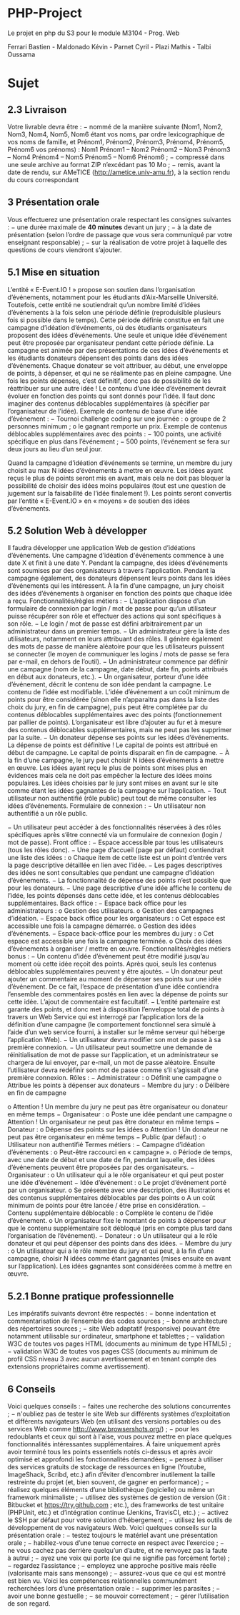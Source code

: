# PHP-Project
Le projet en php du S3 pour le module M3104 - Prog. Web

Ferrari Bastien - Maldonado Kévin - Parnet Cyril - Plazi Mathis - Talbi Oussama

# Sujet

## 2.3 Livraison

Votre livrable devra être :
− nommé de la manière suivante (Nom1, Nom2, Nom3, Nom4, Nom5, Nom6 étant vos noms, par
ordre lexicographique de vos noms de famille, et Prénom1, Prénom2, Prénom3, Prénom4,
Prénom5, Prénom6 vos prénoms) : Nom1 Prénom1 – Nom2 Prénom2 – Nom3 Prénom3 –
Nom4 Prénom4 – Nom5 Prénom5 – Nom6 Prénom6 ;
− compressé dans une seule archive au format ZIP n’excédant pas 10 Mo ;
− remis, avant la date de rendu, sur AMeTICE (http://ametice.univ-amu.fr), à la section
rendu du cours correspondant

## 3 Présentation orale

Vous effectuerez une présentation orale respectant les consignes suivantes :
− une durée maximale de **40 minutes** devant un jury ;
− à la date de présentation (selon l’ordre de passage que vous sera communiqué par votre
enseignant responsable) ;
− sur la réalisation de votre projet à laquelle des questions de cours viendront s’ajouter.

## 5.1 Mise en situation

L’entité « E-Event.IO ! » propose son soutien dans l’organisation d’événements, notamment pour
les étudiants d’Aix-Marseille Université.
Toutefois, cette entité ne soutiendrait qu’un nombre limité d’idées d’événements à la fois selon une
période définie (reproduisible plusieurs fois si possible dans le temps).
Cette période définie constitue en fait une campagne d’idéation d’événements, où des étudiants
organisateurs proposent des idées d’événements. Une seule et unique idée d’événement peut être
proposée par organisateur pendant cette période définie.
La campagne est animée par des présentations de ces idées d’événements et les étudiants
donateurs dépensent des points dans des idées d’événements.
Chaque donateur se voit attribuer, au début, une enveloppe de points, à dépenser, et qui ne se
réalimente pas en pleine campagne. Une fois les points dépensés, c’est définitif, donc pas de
possibilité de les réattribuer sur une autre idée !
Le contenu d’une idée d’événement devrait évoluer en fonction des points qui sont donnés pour
l’idée. Il faut donc imaginer des contenus déblocables supplémentaires (à spécifier par
l’organisateur de l’idée).
Exemple de contenu de base d’une idée d’événement :
− Tournoi challenge coding sur une journée :
o groupe de 2 personnes minimum ;
o le gagnant remporte un prix.
Exemple de contenus déblocables supplémentaires avec des points :
− 100 points, une activité spécifique en plus dans l’événement ;
− 500 points, l’événement se fera sur deux jours au lieu d’un seul jour.

Quand la campagne d’idéation d’événements se termine, un membre du jury choisit au max N
idées d’événements à mettre en œuvre. Les idées ayant reçus le plus de points seront mis en avant,
mais cela ne doit pas bloquer la possibilité de choisir des idées moins populaires (tout est une
question de jugement sur la faisabilité de l’idée finalement !). Les points seront convertis par
l’entité « E-Event.IO » en « moyens » de soutien des idées d’événements.

## 5.2 Solution Web à développer

Il faudra développer une application Web de gestion d’idéations d’événements.
Une campagne d’idéation d'événements commence à une date X et finit à une date Y. Pendant la
campagne, des idées d’événements sont soumises par des organisateurs à travers l’application.
Pendant la campagne également, des donateurs dépensent leurs points dans les idées d’événements
qui les intéressent. À la fin d’une campagne, un jury choisit des idées d’événements à organiser en
fonction des points que chaque idée a reçu.
Fonctionnalités/règles métiers :
− L’application dispose d’un formulaire de connexion par login / mot de passe pour qu’un
utilisateur puisse récupérer son rôle et effectuer des actions qui sont spécifiques à son rôle.
− Le login / mot de passe est défini arbitrairement par un administrateur dans un premier
temps.
− Un administrateur gère la liste des utilisateurs, notamment en leurs attribuant des rôles. Il
génère également des mots de passe de manière aléatoire pour que les utilisateurs puissent se
connecter (le moyen de communiquer les logins / mots de passe se fera par e-mail, en dehors
de l’outil).
− Un administrateur commence par définir une campagne (nom de la campagne, date début,
date fin, points attribués en début aux donateurs, etc.).
− Un organisateur, porteur d’une idée d’événement, décrit le contenu de son idée pendant la
campagne. Le contenu de l’idée est modifiable. L’idée d’événement a un coût minimum de
points pour être considérée (sinon elle n’apparaitra pas dans la liste des choix du jury, en fin
de campagne), puis peut être complétée par du contenus déblocables supplémentaires avec
des points (fonctionnement par pallier de points). L’organisateur est libre d’ajouter au fur et
à mesure des contenus déblocables supplémentaires, mais ne peut pas les supprimer par la
suite.
− Un donateur dépense ses points sur les idées d’événements. La dépense de points est
définitive ! Le capital de points est attribué en début de campagne. Le capital de points
disparait en fin de campagne.
− À la fin d’une campagne, le jury peut choisir N idées d’événements à mettre en œuvre. Les
idées ayant reçu le plus de points sont mises plus en évidences mais cela ne doit pas
empêcher la lecture des idées moins populaires. Les idées choisies par le jury sont mises en
avant sur le site comme étant les idées gagnantes de la campagne sur l’application.
− Tout utilisateur non authentifié (rôle public) peut tout de même consulter les idées
d’événements.
Formulaire de connexion :
− Un utilisateur non authentifié a un rôle public.

− Un utilisateur peut accéder à des fonctionnalités réservées à des rôles spécifiques après
s’être connecté via un formulaire de connexion (login / mot de passe).
Front office :
− Espace accessible par tous les utilisateurs (tous les rôles donc).
− Une page d’accueil (page par défaut) contiendrait une liste des idées :
o Chaque item de cette liste est un point d’entrée vers la page descriptive détaillée en
lien avec l’idée.
− Les pages descriptives des idées ne sont consultables que pendant une campagne d’idéation
d’événements.
− La fonctionnalité de dépense des points n’est possible que pour les donateurs.
− Une page descriptive d’une idée affiche le contenu de l’idée, les points dépensés dans cette
idée, et les contenus déblocables supplémentaires.
Back office :
− Espace back office pour les administrateurs :
o Gestion des utilisateurs.
o Gestion des campagnes d’idéation.
− Espace back office pour les organisateurs :
o Cet espace est accessible une fois la campagne démarrée.
o Gestion des idées d’événements.
− Espace back-office pour les membres du jury :
o Cet espace est accessible une fois la campagne terminée.
o Choix des idées d’événements à organiser / mettre en œuvre.
Fonctionnalités/règles métiers bonus :
− Un contenu d’idée d’événement peut être modifié jusqu’au moment où cette idée reçoit des
points. Après quoi, seuls les contenus déblocables supplémentaires peuvent y être ajoutés.
− Un donateur peut ajouter un commentaire au moment de dépenser ses points sur une idée
d’événement. De ce fait, l’espace de présentation d’une idée contiendra l’ensemble des
commentaires postés en lien avec la dépense de points sur cette idée. L’ajout de
commentaire est facultatif.
− L’entité partenaire est garante des points, et donc met à disposition l’enveloppe total de
points à travers un Web Service qui est interrogé par l’application lors de la définition d’une
campagne (le comportement fonctionnel sera simulé à l’aide d’un web service fourni, à
installer sur le même serveur qui héberge l’application Web).
− Un utilisateur devra modifier son mot de passe à sa première connexion.
− Un utilisateur peut soumettre une demande de réinitialisation de mot de passe sur
l’application, et un administrateur se chargera de lui envoyer, par e-mail, un mot de passe
aléatoire. Ensuite l’utilisateur devra redéfinir son mot de passe comme s’il s’agissait d’une
première connexion.
Rôles :
− Administrateur :
o Définit une campagne
o Attribue les points à dépenser aux donateurs
− Membre du jury :
o Délibère en fin de campagne

o Attention ! Un membre du jury ne peut pas être organisateur ou donateur en même
temps
− Organisateur :
o Poste une idée pendant une campagne
o Attention ! Un organisateur ne peut pas être donateur en même temps
− Donateur :
o Dépense des points sur les idées
o Attention ! Un donateur ne peut pas être organisateur en même temps
− Public (par défaut) :
o Utilisateur non authentifié
Termes métiers :
− Campagne d’idéation d’événements :
o Peut-être raccourci en « campagne ».
o Période de temps, avec une date de début et une date de fin, pendant laquelle, des
idées d’événements peuvent être proposées par des organisateurs.
− Organisateur :
o Un utilisateur qui a le rôle organisateur et qui peut poster une idée d’événement
− Idée d’événement :
o Le projet d’événement porté par un organisateur.
o Se présente avec une description, des illustrations et des contenus supplémentaires
déblocables par des points
o A un coût minimum de points pour être lancée / être prise en considération.
− Contenu supplémentaire déblocable :
o Complète le contenu de l’idée d’événement.
o Un organisateur fixe le montant de points à dépenser pour que le contenu
supplémentaire soit débloqué (pris en compte plus tard dans l’organisation de
l’événement).
− Donateur :
o Un utilisateur qui a le rôle donateur et qui peut dépenser des points dans des idées.
− Membre du jury :
o Un utilisateur qui a le rôle membre du jury et qui peut, à la fin d’une campagne,
choisir N idées comme étant gagnantes (mises ensuite en avant sur l’application).
Les idées gagnantes sont considérées comme à mettre en œuvre.

## 5.2.1 Bonne pratique professionnelle

Les impératifs suivants devront être respectés :
− bonne indentation et commentarisation de l’ensemble des codes sources ;
− bonne architecture des répertoires sources ;
− site Web adaptatif (responsive) pouvant être notamment utilisable sur ordinateur,
smartphone et tablettes ;
− validation W3C de toutes vos pages HTML (documents au minimum de type HTML5) ;
− validation W3C de toutes vos pages CSS (documents au minimum de profil CSS niveau 3
avec aucun avertissement et en tenant compte des extensions propriétaires comme
avertissement).

## 6 Conseils

Voici quelques conseils :
− faites une recherche des solutions concurrentes ;
− n'oubliez pas de tester le site Web sur différents systèmes d’exploitation et différents
navigateurs Web (en utilisant des versions portables ou des services Web comme
http://www.browsershots.org/) ;
− pour les redoublants et ceux qui sont à l'aise, vous pouvez mettre en place quelques
fonctionnalités intéressantes supplémentaires. À faire uniquement après avoir terminé tous
les points essentiels notés ci-dessus et après avoir optimisé et approfondi les fonctionnalités
demandées;
− pensez à utiliser des services gratuits de stockage de ressources en ligne (Youtube,
ImageShack, Scribd, etc.) afin d’éviter d’encombrer inutilement la taille restreinte du projet
(et, bien souvent, de gagner en performance) ;
− réalisez quelques éléments d’une bibliothèque (logicielle) ou même un framework
minimaliste ;
− utilisez des systèmes de gestion de version (Git : Bitbucket et https://try.github.com ;
etc.), des frameworks de test unitaire (PHPUnit, etc.) et d’intégration continue (Jenkins,
TravisCI, etc.) ;
− activez le SSH par défaut pour votre solution d’hébergement ;
− utilisez les outils de développement de vos navigateurs Web.
Voici quelques conseils sur la présentation orale :
− testez toujours le matériel avant une présentation orale ;
− habillez-vous d’une tenue correcte en respect avec l’exercice ;
− ne vous cachez pas derrière quelqu’un d’autre, et ne renvoyez pas la faute à autrui ;
− ayez une voix qui porte (ce qui ne signifie pas forcément forte) ;
− regardez l’assistance ;
− employez une approche positive mais réelle (valorisante mais sans mensonge) ;
− assurez-vous que ce qui est montré est bien vu.
Voici les compétences relationnelles communément recherchées lors d’une présentation orale :
− supprimer les parasites ;
− avoir une bonne gestuelle ;
− se mouvoir correctement ;
− gérer l’utilisation de son regard.
